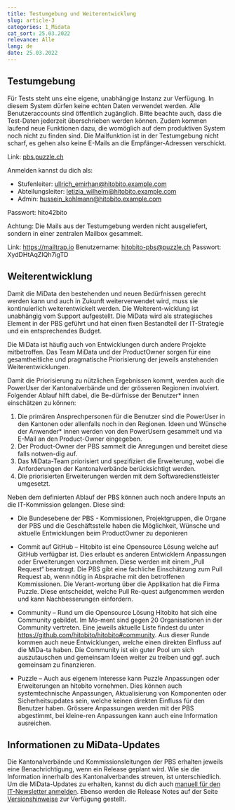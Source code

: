 ```yaml
---
title: Testumgebung und Weiterentwicklung
slug: article-3
categories: 1_Midata
cat_sort: 25.03.2022
relevance: Alle
lang: de
date: 25.03.2022
---
```


## Testumgebung

Für Tests steht uns eine eigene, unabhängige Instanz zur Verfügung. In diesem System dürfen keine echten Daten verwendet werden. Alle Benutzeraccounts sind öffentlich zugänglich. Bitte beachte auch, dass die Test-Daten jederzeit überschrieben werden können. Zudem kommen laufend neue Funktionen dazu, die womöglich auf dem produktiven System noch nicht zu finden sind. Die Mailfunktion ist in der Testumgebung nicht scharf, es gehen also keine E-Mails an die Empfänger-Adressen verschickt.

Link: [pbs.puzzle.ch](https://pbs.puzzle.ch/)

Anmelden kannst du dich als:

* Stufenleiter: ullrich_emirhan@hitobito.example.com
* Abteilungsleiter: letizia_wilhelm@hitobito.example.com
* Admin: hussein_kohlmann@hitobito.example.com

Passwort: hito42bito

Achtung: Die Mails aus der Testumgebung werden nicht ausgeliefert, sondern in einer zentralen Mailbox gesammelt.

Link: https://mailtrap.io
Benutzername: hitobito-pbs@puzzle.ch
Passwort: XydDHtAqZIQh7igTD

## Weiterentwicklung

Damit die MiData den bestehenden und neuen Bedürfnissen gerecht werden kann und auch in Zukunft weiterverwendet wird, muss sie kontinuierlich weiterentwickelt werden. Die Weiterent-wicklung ist unabhängig vom Support aufgestellt. Die MiData wird als strategisches Element in der PBS geführt und hat einen fixen Bestandteil der IT-Strategie und ein entsprechendes Budget.

Die MiData ist häufig auch von Entwicklungen durch andere Projekte mitbetroffen. Das Team MiData und der ProductOwner sorgen für eine gesamtheitliche und pragmatische Priorisierung der jeweils anstehenden Weiterentwicklungen.

Damit die Priorisierung zu nützlichen Ergebnissen kommt, werden auch die PowerUser der Kantonalverbände und der grösseren Regionen involviert. Folgender Ablauf hilft dabei, die Be-dürfnisse der Benutzer* innen einschätzen zu können:

1.	Die primären Ansprechpersonen für die Benutzer sind die PowerUser in den Kantonen oder allenfalls noch in den Regionen. Ideen und Wünsche der Anwender* innen werden von den PowerUsern gesammelt und via E-Mail an den Product-Owner eingegeben.
2.	Der Product-Owner der PBS sammelt die Anregungen und bereitet diese falls notwen-dig auf. 
3.	Das MiData-Team priorisiert und spezifiziert die Erweiterung, wobei die Anforderungen der Kantonalverbände berücksichtigt werden.
4.	Die priorisierten Erweiterungen werden mit dem Softwaredienstleister umgesetzt.

Neben dem definierten Ablauf der PBS können auch noch andere Inputs an die IT-Kommission gelangen. Diese sind: 
*	Die Bundesebene der PBS - Kommissionen, Projektgruppen, die Organe der PBS und die Geschäftsstelle haben die Möglichkeit, Wünsche und aktuelle Entwicklungen beim ProductOwner zu deponieren

*	Commit auf GitHub – Hitobito ist eine Opensource Lösung welche auf GitHub verfügbar ist. Dies erlaubt es anderen Entwicklern Anpassungen oder Erweiterungen vorzunehmen. Diese werden mit einem „Pull Request“ beantragt. Die PBS gibt eine fachliche Einschätzung zum Pull Request ab, wenn nötig in Absprache mit den betroffenen Kommissionen. Die Verant-wortung über die Applikation hat die Firma Puzzle. Diese entscheidet, welche Pull Re-quest aufgenommen werden und kann Nachbesserungen einfordern. 

*	Community – Rund um die Opensource Lösung Hitobito hat sich eine Community gebildet. Im Mo-ment sind gegen 20 Organisationen in der Community vertreten. Eine jeweils aktuelle Liste findest du unter https://github.com/hitobito/hitobito#community. Aus dieser Runde kommen auch neue Entwicklungen, welche einen direkten Einfluss auf die MiDa-ta haben. Die Community ist ein guter Pool um sich auszutauschen und gemeinsam Ideen weiter zu treiben und ggf. auch gemeinsam zu finanzieren.

*	Puzzle – Auch aus eigenem Interesse kann Puzzle Anpassungen oder Erweiterungen an hitobito vornehmen. Dies können auch systemtechnische Anpassungen, Aktualisierung von Komponenten oder Sicherheitsupdates sein, welche keinen direkten Einfluss für den Benutzer haben. Grössere Anpassungen werden mit der PBS abgestimmt, bei kleine-ren Anpassungen kann auch eine Information ausreichen. 


## Informationen zu MiData-Updates
Die Kantonalverbände und Kommissionsleitungen der PBS erhalten jeweils eine Benachrichtigung, wenn ein Release geplant wird. Wie sie die Information innerhalb des Kantonalverbandes streuen, ist unterschiedlich. Um die MiData-Updates zu erhalten, kannst du dich auch [manuell für den IT-Newsletter anmelden](https://db.scout.ch/de/groups/2/mailing_lists/1564).
Ebenso werden die Release Notes auf der Seite [Versionshinweise](https://scout-ch.github.io/docu/de/versionshinweise) zur Verfügung gestellt. 
